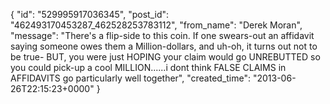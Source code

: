  {
   "id": "529995917036345",
   "post_id": "462493170453287_462528253783112",
   "from_name": "Derek Moran",
   "message": "There's a flip-side to this coin. If one swears-out an affidavit saying someone owes them a Million-dollars, and uh-oh, it turns out not to be true- BUT, you were just HOPING your claim would go UNREBUTTED so you could pick-up a cool MILLION......i dont think FALSE CLAIMS in AFFIDAVITS go particularly well together",
   "created_time": "2013-06-26T22:15:23+0000"
 }
